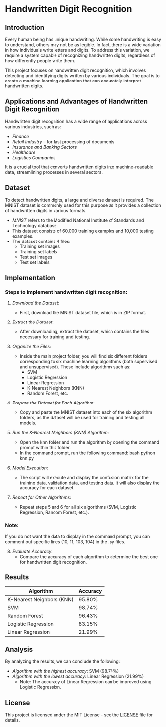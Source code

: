 # Handwritten Digit Recognition

## Introduction
Every human being has unique handwriting. While some handwriting is easy to understand, others may not be as legible. In fact, there is a wide variation in how individuals write letters and digits. To address this variation, we require a system capable of recognizing handwritten digits, regardless of how differently people write them.

This project focuses on handwritten digit recognition, which involves detecting and identifying digits written by various individuals. The goal is to create a machine learning application that can accurately interpret handwritten digits.

## Applications and Advantages of Handwritten Digit Recognition
Handwritten digit recognition has a wide range of applications across various industries, such as:

- *Finance*
- *Retail Industry* – for fast processing of documents
- *Insurance and Banking Sectors*
- *Healthcare*
- *Logistics Companies*

It is a crucial tool that converts handwritten digits into machine-readable data, streamlining processes in several sectors.

## Dataset
To detect handwritten digits, a large and diverse dataset is required. The MNIST dataset is commonly used for this purpose as it provides a collection of handwritten digits in various formats.

- *MNIST* refers to the Modified National Institute of Standards and Technology database.
- This dataset consists of 60,000 training examples and 10,000 testing examples.
- The dataset contains 4 files:
  - Training set images
  - Training set labels
  - Test set images
  - Test set labels

## Implementation

### Steps to implement handwritten digit recognition:

1. *Download the Dataset*:
    - First, download the MNIST dataset file, which is in ZIP format.

2. *Extract the Dataset*:
    - After downloading, extract the dataset, which contains the files necessary for training and testing.

3. *Organize the Files*:
    - Inside the main project folder, you will find six different folders corresponding to six machine learning algorithms (both supervised and unsupervised). These include algorithms such as:
      - SVM
      - Logistic Regression
      - Linear Regression
      - K-Nearest Neighbors (KNN)
      - Random Forest, etc.

4. *Prepare the Dataset for Each Algorithm*:
    - Copy and paste the MNIST dataset into each of the six algorithm folders, as the dataset will be used for training and testing all models.

5. *Run the K-Nearest Neighbors (KNN) Algorithm*:
    - Open the knn folder and run the algorithm by opening the command prompt within this folder.
    - In the command prompt, run the following command:
      bash
      python knn.py
      

6. *Model Execution*:
    - The script will execute and display the confusion matrix for the training data, validation data, and testing data. It will also display the accuracy for each dataset.

7. *Repeat for Other Algorithms*:
    - Repeat steps 5 and 6 for all six algorithms (SVM, Logistic Regression, Random Forest, etc.).

### Note:
If you do not want the data to display in the command prompt, you can comment out specific lines (10, 11, 103, 104) in the .py files.

8. *Evaluate Accuracy*:
    - Compare the accuracy of each algorithm to determine the best one for handwritten digit recognition.

## Results

| Algorithm               | Accuracy     |
|-------------------------|--------------|
| K-Nearest Neighbors (KNN)| 95.80%       |
| SVM                     | 98.74%       |
| Random Forest            | 96.43%       |
| Logistic Regression      | 83.15%       |
| Linear Regression        | 21.99%       |

## Analysis

By analyzing the results, we can conclude the following:

- *Algorithm with the highest accuracy*: SVM (98.74%)
- *Algorithm with the lowest accuracy*: Linear Regression (21.99%)  
  - Note: The accuracy of Linear Regression can be improved using Logistic Regression.

## License
This project is licensed under the MIT License - see the [LICENSE](LICENSE) file for details.
